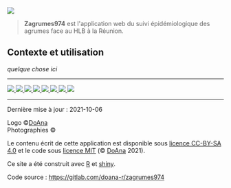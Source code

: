 
<img src="logo-zagrumes974.png" id="logo"> 

> **Zagrumes974** est l'application web du suivi épidémiologique des agrumes face au HLB à la Réunion.


## Contexte et utilisation

*quelque chose ici*


***

[<img src="logo-cirad.jpg" class="logo-10"> ](https://www.cirad.fr/)
[<img src="logo-anses.jpg" class="logo-10"> ](/)
[<img src="logo-inrae.png" class="logo-10"> ](https://www.inrae.fr/)
[<img src="logo-fdgdon.jpg" class="logo-10"> ](/)
[<img src="logo-departement-reunion.jpg" class="logo-10"> ](/)
[<img src="logo-region-reunion.png" class="logo-10"> ](/)
[<img src="logo-ministere-agriculture.jpg" class="logo-10"> ](https://agriculture.gouv.fr/)
[<img src="logo-eu.jpg" class="logo-10"> ](https://europa.eu/european-union/index_en)

*** 

Dernière mise à jour : 2021-10-06 

Logo ©[DoAna](https://doana-r.com)  
Photographies ©    

Le contenu écrit de cette application est disponible sous [licence CC-BY-SA 4.0](https://creativecommons.org/licenses/by-sa/4.0/) et le code sous [licence MIT](https://mit-license.org/) (© [DoAna](https://www.doana-r.com/) 2021).

Ce site a été construit avec [R](https://www.r-project.org/) et [shiny](https://shiny.rstudio.com/).

Code source : https://gitlab.com/doana-r/zagrumes974




